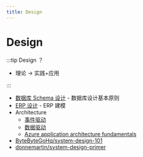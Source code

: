 ```yaml
---
title: Design
---
```


# Design

:::tip Design ？

- 理论 -> 实践+应用

:::

- [数据库 Schema 设计](./design-schema.md) - 数据库设计基本原则
- [ERP 设计](./design-erp.md) - ERP 建模
- Architecture
  - [事件驱动](./design-event-driven.md)
  - [数据驱动](./design-data-driven.md)
  - [Azure application architecture fundamentals](https://learn.microsoft.com/en-us/azure/architecture/guide/)
- [ByteByteGoHq/system-design-101](https://github.com/ByteByteGoHq/system-design-101)
- [donnemartin/system-design-primer](https://github.com/donnemartin/system-design-primer)
